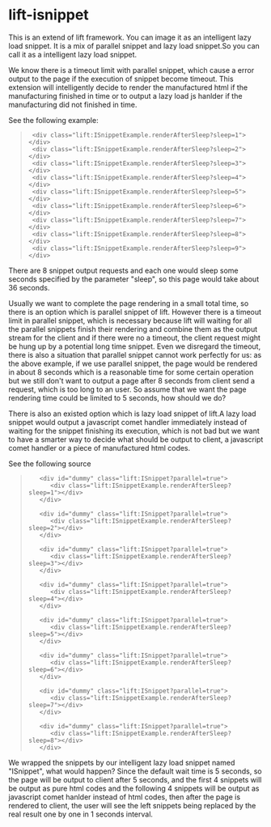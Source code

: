 lift-isnippet
=============

This is an extend of lift framework. You can image it as an intelligent lazy load snippet.
It is a mix of parallel snippet and lazy load snippet.So you can call it as a intelligent lazy load snippet.

We know there is a timeout limit with parallel snippet, which cause a error output to the page if the execution of snippet become timeout. This extension will intelligently decide to render the manufactured html if the manufacturing finished in time or to output a lazy load js hanlder if the manufacturing did not finished in time.

See the following example:

>      <div class="lift:ISnippetExample.renderAfterSleep?sleep=1"></div>
>      <div class="lift:ISnippetExample.renderAfterSleep?sleep=2"></div>
>      <div class="lift:ISnippetExample.renderAfterSleep?sleep=3"></div>
>      <div class="lift:ISnippetExample.renderAfterSleep?sleep=4"></div>
>      <div class="lift:ISnippetExample.renderAfterSleep?sleep=5"></div>
>      <div class="lift:ISnippetExample.renderAfterSleep?sleep=6"></div>
>      <div class="lift:ISnippetExample.renderAfterSleep?sleep=7"></div>
>      <div class="lift:ISnippetExample.renderAfterSleep?sleep=8"></div>
>      <div class="lift:ISnippetExample.renderAfterSleep?sleep=9"></div>

There are 8 snippet output requests and each one would sleep some seconds specified by the parameter "sleep", so this page would take about 36 seconds. 

Usually we want to complete the page rendering in a small total time, so there is an option which is parallel snippet of lift. However there is a timeout limit in parallel snippet, which is necessary because lift will waiting for all the parallel snippets finish their rendering and combine them as the output stream for the client and if there were no a timeout, the client request might be hung up by a potential long time snippet. Even we disregard the timeout, there is also a situation that parallel snippet cannot work perfectly for us: as the above example, if we use parallel snippet, the page would be rendered in about 8 seconds which is a reasonable time for some certain operation but we still don't want to output a page after 8 seconds from client send a request, which is too long to an user. So assume that we want the page rendering time could be limited to 5 seconds, how should we do?

There is also an existed option which is lazy load snippet of lift.A lazy load snippet would output a javascript comet handler immediately instead of waiting for the snippet finishing its execution, which is not bad but we want to have a smarter way to decide what should be output to client, a javascript comet handler or a piece of manufactured html codes.

See the following source

>        <div id="dummy" class="lift:ISnippet?parallel=true">
>           <div class="lift:ISnippetExample.renderAfterSleep?sleep=1"></div>
>        </div>
>         
>        <div id="dummy" class="lift:ISnippet?parallel=true">
>           <div class="lift:ISnippetExample.renderAfterSleep?sleep=2"></div>
>        </div>
>        
>        <div id="dummy" class="lift:ISnippet?parallel=true">
>           <div class="lift:ISnippetExample.renderAfterSleep?sleep=3"></div>
>        </div>
>         
>        <div id="dummy" class="lift:ISnippet?parallel=true">
>           <div class="lift:ISnippetExample.renderAfterSleep?sleep=4"></div>
>        </div>
>        
>        <div id="dummy" class="lift:ISnippet?parallel=true">
>           <div class="lift:ISnippetExample.renderAfterSleep?sleep=5"></div>
>        </div>
>         
>        <div id="dummy" class="lift:ISnippet?parallel=true">
>           <div class="lift:ISnippetExample.renderAfterSleep?sleep=6"></div>
>        </div>
>        
>        <div id="dummy" class="lift:ISnippet?parallel=true">
>           <div class="lift:ISnippetExample.renderAfterSleep?sleep=7"></div>
>        </div>
>         
>        <div id="dummy" class="lift:ISnippet?parallel=true">
>           <div class="lift:ISnippetExample.renderAfterSleep?sleep=8"></div>
>        </div>


We wrapped the snippets by our intelligent lazy load snippet named "ISnippet", what would happen? Since the default wait time is 5 seconds, so the page will be output to client after 5 seconds, and the first 4 snippets will be output as pure html codes and the following 4 snippets will be output as javascript comet hanlder instead of html codes, then after the page is rendered to client, the user will see the left snippets being replaced by the real result one by one in 1 seconds interval.